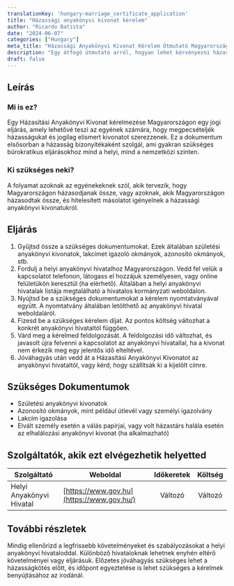 ```yaml
---
translationKey: 'hungary-marriage_certificate_application'
title: "Házassági anyakönyvi kivonat kérelem"
author: "Ricardo Batista"
date: "2024-06-07"
categories: ["Hungary"]
meta_title: "Házassági Anyakönyvi Kivonat Kérelem Útmutató Magyarországon"
description: "Egy átfogó útmutató arról, hogyan lehet kérvényezni házassági anyakönyvi kivonatot Magyarországon."
draft: false
---
```


## Leírás
### Mi is ez?
Egy Házasítási Anyakönyvi Kivonat kérelmezése Magyarországon egy jogi eljárás, amely lehetővé teszi az egyének számára, hogy megpecsételjék házasságukat és jogilag elismert kivonatot szerezzenek. Ez a dokumentum elsősorban a házasság bizonyítékaként szolgál, ami gyakran szükséges bürokratikus eljárásokhoz mind a helyi, mind a nemzetközi szinten.

### Ki szükséges neki?
A folyamat azoknak az egyénekeknek szól, akik tervezik, hogy Magyarországon házasodjanak össze, vagy azoknak, akik Magyarországon házasodtak össze, és hitelesített másolatot igényelnek a házassági anyakönyvi kivonatukról.

## Eljárás
1. Gyűjtsd össze a szükséges dokumentumokat. Ezek általában születési anyakönyvi kivonatok, lakcímet igazoló okmányok, azonosító okmányok, stb.
2. Fordulj a helyi anyakönyvi hivatalhoz Magyarországon. Vedd fel velük a kapcsolatot telefonon, látogass el hozzájuk személyesen, vagy online felületükön keresztül (ha elérhető). Általában a helyi anyakönyvi hivatalak listája megtalálható a hivatalos kormányzati weboldalon.
3. Nyújtsd be a szükséges dokumentumokat a kérelem nyomtatványával együtt. A nyomtatvány általában letölthető az anyakönyvi hivatal weboldaláról.
4. Fizesd be a szükséges kérelem díjat. Az pontos költség változhat a konkrét anyakönyvi hivataltól függően.
5. Várd meg a kérelmed feldolgozását. A feldolgozási idő változhat, és javasolt újra felvenni a kapcsolatot az anyakönyvi hivatallal, ha a kivonat nem érkezik meg egy jelentős idő elteltével.
6. Jóváhagyás után vedd át a Házasítási Anyakönyvi Kivonatot az anyakönyvi hivataltól, vagy kérd, hogy szállítsák ki a kijelölt címre.

## Szükséges Dokumentumok
- Születési anyakönyvi kivonatok
- Azonosító okmányok, mint például útlevél vagy személyi igazolvány
- Lakcím igazolása
- Elvált személy esetén a válás papírjai, vagy volt házastárs halála esetén az elhalálozási anyakönyvi kivonat (ha alkalmazható)

## Szolgáltatók, akik ezt elvégezhetik helyetted

| Szolgáltató        |     Weboldal           |     Időkeretek    |       Költség      |
| --------------- | ------------------ |  :-------------: | :-------------: |
| Helyi Anyakönyvi Hivatal | [https://www.gov.hu](https://www.gov.hu/) |      Változó      |        Változó       |

## További részletek
Mindig ellenőrizd a legfrissebb követelményeket és szabályozásokat a helyi anyakönyvi hivataloddal. Különböző hivataloknak lehetnek enyhén eltérő követelményei vagy eljárásuk. Előzetes jóváhagyás szükséges lehet a házasságkötés előtt, és időpont egyeztetése is lehet szükséges a kérelmek benyújtásához az irodánál.